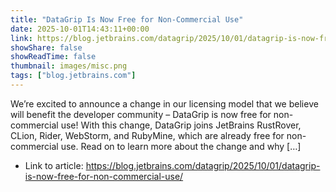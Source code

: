```yaml
---
title: "DataGrip Is Now Free for Non-Commercial Use"
date: 2025-10-01T14:43:11+00:00
link: https://blog.jetbrains.com/datagrip/2025/10/01/datagrip-is-now-free-for-non-commercial-use/
showShare: false
showReadTime: false
thumbnail: images/misc.png
tags: ["blog.jetbrains.com"]
---
```

We’re excited to announce a change in our licensing model that we believe will benefit the developer community – DataGrip is now free for non-commercial use! With this change, DataGrip joins JetBrains RustRover, CLion, Rider, WebStorm, and RubyMine, which are already free for non-commercial use. Read on to learn more about the change and why […]

- Link to article: https://blog.jetbrains.com/datagrip/2025/10/01/datagrip-is-now-free-for-non-commercial-use/